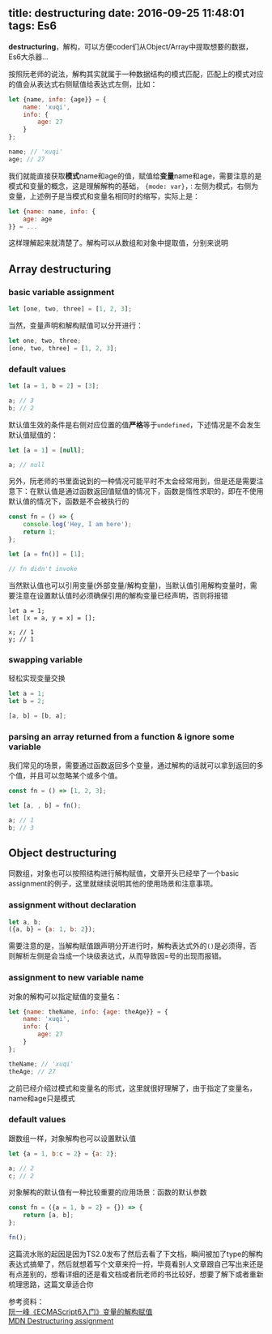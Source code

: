 title: destructuring
date: 2016-09-25 11:48:01
tags: Es6
---

**destructuring**，解构，可以方便coder们从Object/Array中提取想要的数据，Es6大杀器...

按照阮老师的说法，解构其实就属于一种数据结构的模式匹配，匹配上的模式对应的值会从表达式右侧赋值给表达式左侧，比如：
```javascript
let {name, info: {age}} = {
    name: 'xuqi',
    info: {
        age: 27
    }
};

name; // 'xuqi'
age; // 27
```
我们就能直接获取**模式**name和age的值，赋值给**变量**name和age，需要注意的是模式和变量的概念，这是理解解构的基础，
`{mode: var}`，`：`左侧为模式，右侧为变量，上述例子是当模式和变量名相同时的缩写，实际上是：
```javascript
let {name: name, info: {
    age: age
}} = ...
```
这样理解起来就清楚了。解构可以从数组和对象中提取值，分别来说明

## Array destructuring

### basic variable assignment
```javascript
let [one, two, three] = [1, 2, 3];
```
当然，变量声明和解构赋值可以分开进行：
```javascript
let one, two, three;
[one, two, three] = [1, 2, 3];
```

### default values
```javascript
let [a = 1, b = 2] = [3];

a; // 3
b; // 2
```
默认值生效的条件是右侧对应位置的值**严格**等于`undefined`，下述情况是不会发生默认值赋值的：
```javascript
let [a = 1] = [null];

a; // null
```
另外，阮老师的书里面说到的一种情况可能平时不太会经常用到，但是还是需要注意下：在默认值是通过函数返回值赋值的情况下，函数是惰性求职的，即在不使用默认值的情况下，函数是不会被执行的
```javascript
const fn = () => {
    console.log('Hey, I am here');
    return 1;
};

let [a = fn()] = [1];

// fn didn't invoke
```
当然默认值也可以引用变量(外部变量/解构变量)，当默认值引用解构变量时，需要注意在设置默认值时必须确保引用的解构变量已经声明，否则将报错
```
let a = 1;
let [x = a, y = x] = [];

x; // 1
y; // 1
```

### swapping variable
轻松实现变量交换
```javascript
let a = 1;
let b = 2;

[a, b] = [b, a];
```

### parsing an array returned from a function & ignore some variable
我们常见的场景，需要通过函数返回多个变量，通过解构的话就可以拿到返回的多个值，并且可以忽略某个或多个值。
```javascript
const fn = () => [1, 2, 3];

let [a, , b] = fn();

a; // 1
b; // 3
```

## Object destructuring
同数组，对象也可以按照结构进行解构赋值，文章开头已经举了一个basic assignment的例子，这里就继续说明其他的使用场景和注意事项。
### assignment without declaration
```javascript
let a, b;
({a, b} = {a: 1, b: 2});
```
需要注意的是，当解构赋值跟声明分开进行时，解构表达式外的`()`是必须得，否则解析左侧是会当成一个块级表达式，从而导致因=号的出现而报错。

### assignment to new variable name
对象的解构可以指定赋值的变量名：
```javascript
let {name: theName, info: {age: theAge}} = {
    name: 'xuqi',
    info: {
        age: 27
    }
};

theName; // 'xuqi'
theAge; // 27

```
之前已经介绍过模式和变量名的形式，这里就很好理解了，由于指定了变量名，name和age只是模式

### default values
跟数组一样，对象解构也可以设置默认值
```javascript
let {a = 1, b:c = 2} = {a: 2};

a; // 2
c; // 2
```
对象解构的默认值有一种比较重要的应用场景：函数的默认参数
```javascript
const fn = ({a = 1, b = 2} = {}) => {
    return [a, b];
};

fn();
```

这篇流水账的起因是因为TS2.0发布了然后去看了下文档，瞬间被加了type的解构表达式搞晕了，然后就想着写个文章来捋一捋，毕竟看别人文章跟自己写出来还是有点差别的，想看详细的还是看文档或者阮老师的书比较好，想要了解下或者重新梳理思路，这篇文章适合你

参考资料：  
[阮一峰《ECMAScript6入门》变量的解构赋值](http://es6.ruanyifeng.com/#docs/destructuring)  
[MDN Destructuring assignment](https://developer.mozilla.org/en-US/docs/Web/JavaScript/Reference/Operators/Destructuring_assignment)
